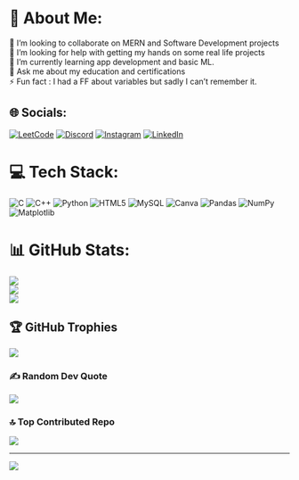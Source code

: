 # 💫 About Me:
👯 I’m looking to collaborate on MERN and Software Development projects <br>🤝 I’m looking for help with getting my hands on some real life projects<br>🌱 I’m currently learning app development and basic ML.<br>💬 Ask me about my education and certifications<br>⚡ Fun fact : I had a FF about variables but sadly I can’t remember it.


## 🌐 Socials:
[![LeetCode](https://img.shields.io/badge/-LeetCode-lightgrey?logo=leetcode&logoColor=white)](https://leetcode.com/Tushar_V/) [![Discord](https://img.shields.io/badge/Discord-%237289DA.svg?logo=discord&logoColor=white)](https://discord.gg/https://discord.gg/cHTrVQQQ) [![Instagram](https://img.shields.io/badge/Instagram-%23E4405F.svg?logo=Instagram&logoColor=white)](https://instagram.com/https://www.instagram.com/__omni._/) [![LinkedIn](https://img.shields.io/badge/LinkedIn-%230077B5.svg?logo=linkedin&logoColor=white)](https://linkedin.com/in/https://www.linkedin.com/in/omni-manwani/) 

# 💻 Tech Stack:
![C](https://img.shields.io/badge/c-%2300599C.svg?style=plastic&logo=c&logoColor=white) ![C++](https://img.shields.io/badge/c++-%2300599C.svg?style=plastic&logo=c%2B%2B&logoColor=white) ![Python](https://img.shields.io/badge/python-3670A0?style=plastic&logo=python&logoColor=ffdd54) ![HTML5](https://img.shields.io/badge/html5-%23E34F26.svg?style=plastic&logo=html5&logoColor=white) ![MySQL](https://img.shields.io/badge/mysql-%2300000f.svg?style=plastic&logo=mysql&logoColor=white) ![Canva](https://img.shields.io/badge/Canva-%2300C4CC.svg?style=plastic&logo=Canva&logoColor=white) ![Pandas](https://img.shields.io/badge/pandas-%23150458.svg?style=plastic&logo=pandas&logoColor=white) ![NumPy](https://img.shields.io/badge/numpy-%23013243.svg?style=plastic&logo=numpy&logoColor=white) ![Matplotlib](https://img.shields.io/badge/Matplotlib-%23ffffff.svg?style=plastic&logo=Matplotlib&logoColor=black)
# 📊 GitHub Stats:
![](https://github-readme-stats.vercel.app/api?username=omnimanwani&theme=highcontrast&hide_border=true&include_all_commits=true&count_private=true)<br/>
![](https://github-readme-streak-stats.herokuapp.com/?user=omnimanwani&theme=highcontrast&hide_border=true)<br/>
![](https://github-readme-stats.vercel.app/api/top-langs/?username=omnimanwani&theme=highcontrast&hide_border=true&include_all_commits=true&count_private=true&layout=compact)

## 🏆 GitHub Trophies
![](https://github-profile-trophy.vercel.app/?username=omnimanwani&theme=radical&no-frame=true&no-bg=false&margin-w=4)

### ✍️ Random Dev Quote
![](https://quotes-github-readme.vercel.app/api?type=vetical&theme=tokyonight)

### 🔝 Top Contributed Repo
![](https://github-contributor-stats.vercel.app/api?username=omnimanwani&limit=5&theme=tokyonight&combine_all_yearly_contributions=true)

---
[![](https://visitcount.itsvg.in/api?id=omnimanwani&icon=3&color=12)](https://visitcount.itsvg.in)

<!-- Proudly created with GPRM ( https://gprm.itsvg.in ) -->
